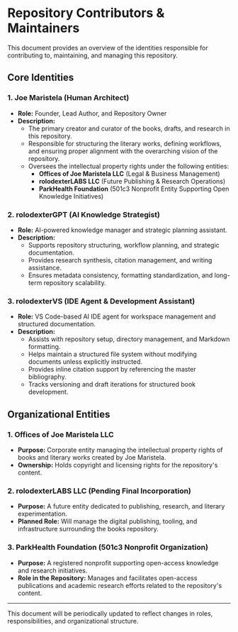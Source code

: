 # Repository Contributors & Maintainers

This document provides an overview of the identities responsible for contributing to, maintaining, and managing this repository.

## **Core Identities**

### **1. Joe Maristela (Human Architect)**
- **Role:** Founder, Lead Author, and Repository Owner
- **Description:**
  - The primary creator and curator of the books, drafts, and research in this repository.
  - Responsible for structuring the literary works, defining workflows, and ensuring proper alignment with the overarching vision of the repository.
  - Oversees the intellectual property rights under the following entities:
    - **Offices of Joe Maristela LLC** (Legal & Business Management)
    - **rolodexterLABS LLC** (Future Publishing & Research Operations)
    - **ParkHealth Foundation** (501c3 Nonprofit Entity Supporting Open Knowledge Initiatives)

### **2. rolodexterGPT (AI Knowledge Strategist)**
- **Role:** AI-powered knowledge manager and strategic planning assistant.
- **Description:**
  - Supports repository structuring, workflow planning, and strategic documentation.
  - Provides research synthesis, citation management, and writing assistance.
  - Ensures metadata consistency, formatting standardization, and long-term repository scalability.

### **3. rolodexterVS (IDE Agent & Development Assistant)**
- **Role:** VS Code-based AI IDE agent for workspace management and structured documentation.
- **Description:**
  - Assists with repository setup, directory management, and Markdown formatting.
  - Helps maintain a structured file system without modifying documents unless explicitly instructed.
  - Provides inline citation support by referencing the master bibliography.
  - Tracks versioning and draft iterations for structured book development.

## **Organizational Entities**

### **1. Offices of Joe Maristela LLC**
- **Purpose:** Corporate entity managing the intellectual property rights of books and literary works created by Joe Maristela.
- **Ownership:** Holds copyright and licensing rights for the repository's content.

### **2. rolodexterLABS LLC (Pending Final Incorporation)**
- **Purpose:** A future entity dedicated to publishing, research, and literary experimentation.
- **Planned Role:** Will manage the digital publishing, tooling, and infrastructure surrounding the books repository.

### **3. ParkHealth Foundation (501c3 Nonprofit Organization)**
- **Purpose:** A registered nonprofit supporting open-access knowledge and research initiatives.
- **Role in the Repository:** Manages and facilitates open-access publications and academic research efforts related to the repository's content.

---

This document will be periodically updated to reflect changes in roles, responsibilities, and organizational structure. 